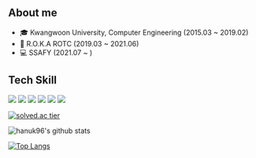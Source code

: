 ## About me 
 
- 🎓 Kwangwoon University, Computer Engineering (2015.03 ~ 2019.02)
-  🔫 R.O.K.A ROTC (2019.03 ~ 2021.06)    
-  💻 SSAFY (2021.07 ~ )  
## Tech Skill

<img src="https://img.shields.io/badge/Java-007396?style=flat-square&logo=Java&logoColor=white"></a>
<img src="https://img.shields.io/badge/SpringBoot-6DB33F?style=flat-square&logo=Spring&logoColor=white"></a>
<img src="https://img.shields.io/badge/Python-3766AB?style=flat-square&logo=Python&logoColor=white"></a>
<img src="https://img.shields.io/badge/JavaScript-F7DF1E?style=flat-square&logo=JavaScript&logoColor=white"></a>
<img src="https://img.shields.io/badge/MySQL-4479A1?style=flat-square&logo=MySQL&logoColor=white"></a>
<img src="https://img.shields.io/badge/Vue.js-4FC08D?style=flat-square&logo=Vue.js&logoColor=white"></a>

[![solved.ac tier](http://mazassumnida.wtf/api/v2/generate_badge?boj=gi7182)](https://solved.ac/gi7182)

![hanuk96's github stats](https://github-readme-stats.vercel.app/api?username=hanuk96&show_icons=true&theme=dark)

[![Top Langs](https://github-readme-stats.vercel.app/api/top-langs/?username=hanuk96&layout=compact)](https://github.com/anuraghazra/github-readme-stats)
